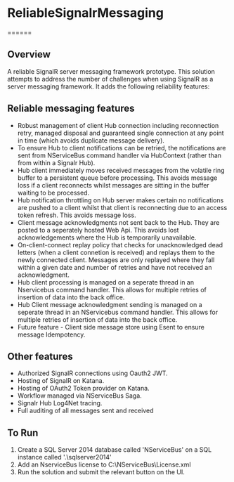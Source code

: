 # ReliableSignalrMessaging
======

Overview
------

A reliable SignalR server messaging framework prototype. This solution attempts to address the number of challenges when using SignalR as a server messaging framework.  It adds the following reliability features:

Reliable messaging features
------

 * Robust management of client Hub connection including reconnection retry, managed disposal and guaranteed single connection at any point in time (which avoids duplicate message delivery).
 * To ensure Hub to client notifications can be retried, the notifications are sent from NServiceBus command handler via HubContext (rather than from within a Signalr Hub).
 * Hub client immediately moves received messages from the volatile ring buffer to a persistent queue before processing. This avoids message loss if a client reconnects whilst messages are sitting in the buffer waiting to be processed.
 * Hub notification throttling on Hub server makes certain no notifications are pushed to a client whilst that client is reconnecting due to an access token refresh. This avoids message loss.
 * Client message acknowledgments not sent back to the Hub. They are posted to a seperately hosted Web Api.  This avoids lost acknowledgements where the Hub is temporarily unavailable.
 * On-client-connect replay policy that checks for unacknowledged dead letters (when a client connetion is received) and replays them to the newly connected client. Messages are only replayed where they fall within a given date and number of retries and have not received an acknowledgment.
 * Hub client processing is managed on a seperate thread in an Nservicebus command handler. This allows for multiple retries of insertion of data into the back office.
 * Hub Client message acknowledgment sending is managed on a seperate thread in an NServicebus command handler.  This allows for multiple retries of insertion of data into the back office.
 * Future feature - Client side message store using Esent to ensure message Idempotency.

Other features
------
* Authorized SignalR connections using Oauth2 JWT.
* Hosting of SignalR on Katana.
* Hosting of OAuth2 Token provider on Katana.
* Workflow managed via NServiceBus Saga.
* Signalr Hub Log4Net tracing.
* Full auditing of all messages sent and received

To Run
------
1. Create a SQL Server 2014 database called 'NServiceBus' on a SQL instance called '.\sqlserver2014'
2. Add an NserviceBus license to C:\NServiceBus\License.xml
3. Run the solution and submit the relevant button on the UI.
